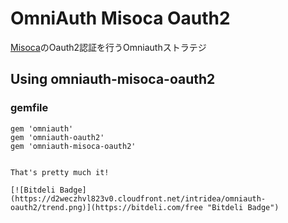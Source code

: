 # OmniAuth Misoca Oauth2

[Misoca](http://doc.misoca.jp/v1/)のOauth2認証を行うOmniauthストラテジ

## Using omniauth-misoca-oauth2

### gemfile
```
gem 'omniauth'
gem 'omniauth-oauth2'
gem 'omniauth-misoca-oauth2'


That's pretty much it!

[![Bitdeli Badge](https://d2weczhvl823v0.cloudfront.net/intridea/omniauth-oauth2/trend.png)](https://bitdeli.com/free "Bitdeli Badge")
